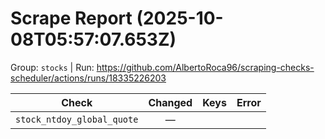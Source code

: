 # Scrape Report (2025-10-08T05:57:07.653Z)

Group: `stocks`  |  Run: https://github.com/AlbertoRoca96/scraping-checks-scheduler/actions/runs/18335226203

| Check | Changed | Keys | Error |
|---|:---:|:--|:--|
| `stock_ntdoy_global_quote` | — |  |  |

